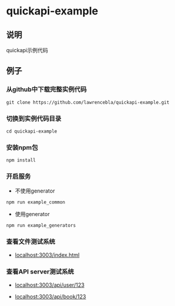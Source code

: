 # quickapi-example

## 说明

quickapi示例代码

## 例子

### 从github中下载完整实例代码
```
git clone https://github.com/lawrencebla/quickapi-example.git
```

### 切换到实例代码目录
```
cd quickapi-example
```

### 安装npm包
```
npm install
```

### 开启服务

* 不使用generator

```
npm run example_common
```

* 使用generator

```
npm run example_generators
```

### 查看文件测试系统

* [localhost:3003/index.html](http://localhost:3003/index.html)

### 查看API server测试系统

* [localhost:3003/api/user/123](http://localhost:3003/api/user/123)

* [localhost:3003/api/book/123](http://localhost:3003/api/book/123)